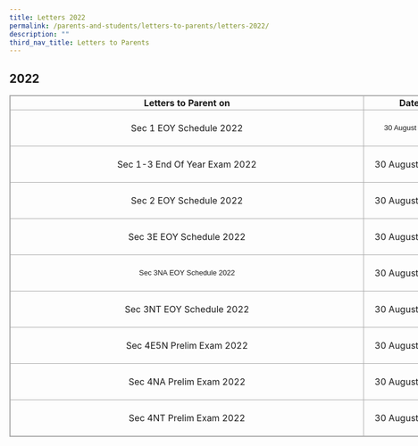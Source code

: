 ```yaml
---
title: Letters 2022
permalink: /parents-and-students/letters-to-parents/letters-2022/
description: ""
third_nav_title: Letters to Parents
---
```


## 2022


 

<table class="iveo_table ives_tab_simple3 ive_eobj_center" style="margin: auto; outline: 0px; padding: 0px; border-collapse: collapse; clear: both; border: 1px solid rgb(170, 170, 170); width: 928.5px;"><tbody style="margin: 0px; outline: 0px; padding: 0px;"><tr style="margin: 0px; outline: 0px; padding: 0px;"><td style="margin: 0px; outline: 0px; padding: 2px; text-align: center; border: 1px solid rgb(170, 170, 170); width: 642px;"><b style="margin: 0px; outline: 0px; padding: 0px;">Letters to Parent on</b></td><td style="margin: 0px; outline: 0px; padding: 2px; text-align: center; border: 1px solid rgb(170, 170, 170); width: 161px;"><b style="margin: 0px; outline: 0px; padding: 0px;">Date</b></td><td style="margin: 0px; outline: 0px; padding: 2px; text-align: center; border: 1px solid rgb(170, 170, 170); width: 125px;"><b style="margin: 0px; outline: 0px; padding: 0px;">Links</b></td></tr><tr style="margin: 0px; outline: 0px; padding: 0px;"><td style="margin: 0px; outline: 0px; padding: 2px; text-align: center; border: 1px solid rgb(170, 170, 170);">Sec 1 EOY Schedule 2022<font face="verdana, sans-serif" size="2" style="margin: 0px; outline: 0px; padding: 0px; line-height: 15.6px;"></font></td><td style="margin: 0px; outline: 0px; padding: 2px; text-align: center; border: 1px solid rgb(170, 170, 170);"><font face="verdana, sans-serif" size="2" style="margin: 0px; outline: 0px; padding: 0px; line-height: 15.6px;">30 August 2022</font></td><td style="margin: 0px; outline: 0px; padding: 2px; text-align: center; border: 1px solid rgb(170, 170, 170);"><a class="refobj" href="/files/Sec%201%20EOY%20Schedule%202022.pdf" style="margin: 0px; outline: 0px; padding: 0px 4px 0px 18px; color: rgb(66, 139, 202); text-decoration: none; background-repeat: no-repeat; background-image: url(&quot;/site/ctx/ficon/pdf.gif&quot;);">Sec 1 EOY Schedule 2022.pdf</a><br style="margin: 0px; outline: 0px; padding: 0px;"></td></tr><tr style="margin: 0px; outline: 0px; padding: 0px;"><td style="margin: 0px; outline: 0px; padding: 2px; text-align: center; border: 1px solid rgb(170, 170, 170);">Sec 1-3 End Of Year Exam 2022<font face="verdana, sans-serif" size="2" style="margin: 0px; outline: 0px; padding: 0px; line-height: 15.6px;"></font></td><td style="margin: 0px; outline: 0px; padding: 2px; text-align: center; border: 1px solid rgb(170, 170, 170);">30 August 2022<font face="verdana, sans-serif" size="2" style="margin: 0px; outline: 0px; padding: 0px; line-height: 15.6px;"></font></td><td style="margin: 0px; outline: 0px; padding: 2px; text-align: center; border: 1px solid rgb(170, 170, 170);"><a class="refobj" href="/files/Sec%201-3%20End%20Of%20Year%20Exam%202022.pdf" style="margin: 0px; outline: 0px; padding: 0px 4px 0px 18px; color: rgb(66, 139, 202); text-decoration: none; background-repeat: no-repeat; background-image: url(&quot;/site/ctx/ficon/pdf.gif&quot;);">Sec 1-3 End Of Year Exam 2022.pdf</a><br style="margin: 0px; outline: 0px; padding: 0px;"></td></tr><tr style="margin: 0px; outline: 0px; padding: 0px;"><td style="margin: 0px; outline: 0px; padding: 2px; text-align: center; border: 1px solid rgb(170, 170, 170);">Sec 2 EOY Schedule 2022<font face="verdana, sans-serif" size="2" style="margin: 0px; outline: 0px; padding: 0px; line-height: 15.6px;"></font></td><td style="margin: 0px; outline: 0px; padding: 2px; text-align: center; border: 1px solid rgb(170, 170, 170);">30 August 2022<font face="verdana, sans-serif" size="2" style="margin: 0px; outline: 0px; padding: 0px; line-height: 15.6px;"></font></td><td style="margin: 0px; outline: 0px; padding: 2px; text-align: center; border: 1px solid rgb(170, 170, 170);"><a class="refobj" href="/files/Sec%202%20EOY%20Schedule%202022.pdf" style="margin: 0px; outline: 0px; padding: 0px 4px 0px 18px; color: rgb(66, 139, 202); text-decoration: none; background-repeat: no-repeat; background-image: url(&quot;/site/ctx/ficon/pdf.gif&quot;);">Sec 2 EOY Schedule 2022.pdf</a><br style="margin: 0px; outline: 0px; padding: 0px;"></td></tr><tr style="margin: 0px; outline: 0px; padding: 0px;"><td style="margin: 0px; outline: 0px; padding: 2px; text-align: center; border: 1px solid rgb(170, 170, 170);">Sec 3E EOY Schedule 2022<font face="verdana, sans-serif" size="2" style="margin: 0px; outline: 0px; padding: 0px; line-height: 15.6px;"></font></td><td style="margin: 0px; outline: 0px; padding: 2px; text-align: center; border: 1px solid rgb(170, 170, 170);">30 August 2022<font face="verdana, sans-serif" size="2" style="margin: 0px; outline: 0px; padding: 0px; line-height: 15.6px;"></font></td><td style="margin: 0px; outline: 0px; padding: 2px; text-align: center; border: 1px solid rgb(170, 170, 170);"><a class="refobj" href="/files/Sec%203E%20EOY%20Schedule%202022.pdf" style="margin: 0px; outline: 0px; padding: 0px 4px 0px 18px; color: rgb(66, 139, 202); text-decoration: none; background-repeat: no-repeat; background-image: url(&quot;/site/ctx/ficon/pdf.gif&quot;);">Sec 3E EOY Schedule 2022.pdf</a><br style="margin: 0px; outline: 0px; padding: 0px;"></td></tr><tr style="margin: 0px; outline: 0px; padding: 0px;"><td style="margin: 0px; outline: 0px; padding: 2px; text-align: center; border: 1px solid rgb(170, 170, 170);"><font face="verdana, sans-serif" size="2" style="margin: 0px; outline: 0px; padding: 0px; line-height: 15.6px;">Sec 3NA EOY Schedule 2022<br style="margin: 0px; outline: 0px; padding: 0px;"></font></td><td style="margin: 0px; outline: 0px; padding: 2px; text-align: center; border: 1px solid rgb(170, 170, 170);">30 August 2022<font face="verdana, sans-serif" size="2" style="margin: 0px; outline: 0px; padding: 0px; line-height: 15.6px;"></font></td><td style="margin: 0px; outline: 0px; padding: 2px; text-align: center; border: 1px solid rgb(170, 170, 170);"><a class="refobj" href="/files/Sec%203NA%20EOY%20Schedule%202022.pdf" style="margin: 0px; outline: 0px; padding: 0px 4px 0px 18px; color: rgb(66, 139, 202); text-decoration: none; background-repeat: no-repeat; background-image: url(&quot;/site/ctx/ficon/pdf.gif&quot;);">Sec 3NA EOY Schedule 2022.pdf</a><font face="verdana, sans-serif" size="2" style="margin: 0px; outline: 0px; padding: 0px; line-height: 15.6px;"><br style="margin: 0px; outline: 0px; padding: 0px;"></font></td></tr><tr style="margin: 0px; outline: 0px; padding: 0px;"><td style="margin: 0px; outline: 0px; padding: 2px; text-align: center; border: 1px solid rgb(170, 170, 170);">Sec 3NT EOY Schedule 2022<font face="verdana, sans-serif" size="2" style="margin: 0px; outline: 0px; padding: 0px; line-height: 15.6px;"></font></td><td style="margin: 0px; outline: 0px; padding: 2px; text-align: center; border: 1px solid rgb(170, 170, 170);">30 August 2022<font face="verdana, sans-serif" size="2" style="margin: 0px; outline: 0px; padding: 0px; line-height: 15.6px;"><br style="margin: 0px; outline: 0px; padding: 0px;"></font></td><td style="margin: 0px; outline: 0px; padding: 2px; text-align: center; border: 1px solid rgb(170, 170, 170);"><a class="refobj" href="/files/Sec%203NT%20EOY%20Schedule%202022.pdf" style="margin: 0px; outline: 0px; padding: 0px 4px 0px 18px; color: rgb(66, 139, 202); text-decoration: none; background-repeat: no-repeat; background-image: url(&quot;/site/ctx/ficon/pdf.gif&quot;);">Sec 3NT EOY Schedule 2022.pdf</a><font face="verdana, sans-serif" size="2" style="margin: 0px; outline: 0px; padding: 0px; line-height: 15.6px;"><br style="margin: 0px; outline: 0px; padding: 0px;"></font></td></tr><tr style="margin: 0px; outline: 0px; padding: 0px;"><td style="margin: 0px; outline: 0px; padding: 2px; text-align: center; border: 1px solid rgb(170, 170, 170);">Sec 4E5N Prelim Exam 2022<font size="2" face="verdana, sans-serif" style="margin: 0px; outline: 0px; padding: 0px; line-height: 15.6px;"></font></td><td style="margin: 0px; outline: 0px; padding: 2px; text-align: center; border: 1px solid rgb(170, 170, 170);">30 August 2022<font face="verdana, sans-serif" size="2" style="margin: 0px; outline: 0px; padding: 0px; line-height: 15.6px;"><br style="margin: 0px; outline: 0px; padding: 0px;"></font></td><td style="margin: 0px; outline: 0px; padding: 2px; text-align: center; border: 1px solid rgb(170, 170, 170);"><a class="refobj" href="/files/Sec%204E5N%20Prelim%20Exam%202022.pdf" style="margin: 0px; outline: 0px; padding: 0px 4px 0px 18px; color: rgb(66, 139, 202); text-decoration: none; background-repeat: no-repeat; background-image: url(&quot;/site/ctx/ficon/pdf.gif&quot;);">Sec 4E5N Prelim Exam 2022.pdf</a><br style="margin: 0px; outline: 0px; padding: 0px;"></td></tr><tr style="margin: 0px; outline: 0px; padding: 0px;"><td style="margin: 0px; outline: 0px; padding: 2px; text-align: center; border: 1px solid rgb(170, 170, 170);">Sec 4NA Prelim Exam 2022<font face="verdana, sans-serif" size="2" style="margin: 0px; outline: 0px; padding: 0px; line-height: 15.6px;"></font></td><td style="margin: 0px; outline: 0px; padding: 2px; text-align: center; border: 1px solid rgb(170, 170, 170);">30 August 2022<font face="verdana, sans-serif" size="2" style="margin: 0px; outline: 0px; padding: 0px; line-height: 15.6px;"></font></td><td style="margin: 0px; outline: 0px; padding: 2px; text-align: center; border: 1px solid rgb(170, 170, 170);"><a class="refobj" href="/files/Sec%204NA%20Prelim%20Exam%202022.pdf" style="margin: 0px; outline: 0px; padding: 0px 4px 0px 18px; color: rgb(66, 139, 202); text-decoration: none; background-repeat: no-repeat; background-image: url(&quot;/site/ctx/ficon/pdf.gif&quot;);">Sec 4NA Prelim Exam 2022.pdf</a><br style="margin: 0px; outline: 0px; padding: 0px;"></td></tr><tr style="margin: 0px; outline: 0px; padding: 0px;"><td style="margin: 0px; outline: 0px; padding: 2px; text-align: center; border: 1px solid rgb(170, 170, 170);">Sec 4NT Prelim Exam 2022<font face="verdana, sans-serif" size="2" style="margin: 0px; outline: 0px; padding: 0px; line-height: 15.6px;"></font></td><td style="margin: 0px; outline: 0px; padding: 2px; text-align: center; border: 1px solid rgb(170, 170, 170);">30 August 2022<font face="verdana, sans-serif" size="2" style="margin: 0px; outline: 0px; padding: 0px; line-height: 15.6px;"></font></td><td style="margin: 0px; outline: 0px; padding: 2px; text-align: center; border: 1px solid rgb(170, 170, 170);"><a class="refobj" href="/files/Sec%204NT%20Prelim%20Exam%202022.pdf" style="margin: 0px; outline: 0px; padding: 0px 4px 0px 18px; color: rgb(66, 139, 202); text-decoration: none; background-repeat: no-repeat; background-image: url(&quot;/site/ctx/ficon/pdf.gif&quot;);">Sec 4NT Prelim Exam 2022.pdf</a><br style="margin: 0px; outline: 0px; padding: 0px;"></td></tr></tbody></table>
